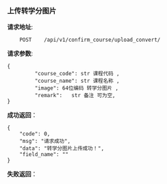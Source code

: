 ### 上传转学分图片

**请求地址**:
```
    POST    /api/v1/confirm_course/upload_convert/
```

**请求参数**:
```
{
         "course_code": str 课程代码 ,        
         "course_name": str 课程名称 ,
         "image": 64位编码 转学分图片 ,
         "remark":   str 备注 可为空,
}
```


**成功返回**：
```
{
    "code": 0,
    "msg": "请求成功",
    "data": "转学分图片上传成功！",
    "field_name": ""
}
```

**失败返回**：
```

```